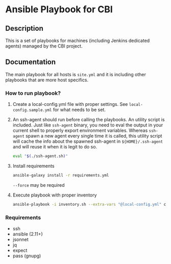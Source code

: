 # Ansible Playbook for CBI

## Description

This is a set of playbooks for machines (including Jenkins dedicated agents) managed by the CBI project.

## Documentation

The main playbook for all hosts is `site.yml` and it is including other playbooks that are more host specifics.

### How to run playbook?

1. Create a local-config.yml file with proper settings. See `local-config.sample.yml` for what needs to be set.

2. An ssh-agent should run before calling the playbooks. An utility script is included. Just like `ssh-agent` binary, you need to eval the output in your current shell to properly export environment variables. Whereas `ssh-agent` spawn a new agent every single time it is called, this utility script will cache the info about the spawned ssh-agent in `${HOME}/.ssh-agent` and will reuse it when it is legit to do so.

    ```bash
    eval "$(./ssh-agent.sh)"
    ```

3. Install requirements

    ```bash
    ansible-galaxy install -r requirements.yml
    ```

    `--force` may be required

4. Execute playbook with proper inventory

    ```bash
    ansible-playbook -i inventory.sh --extra-vars "@local-config.yml" cbi-dedicated-agents.yml
    ```

### Requirements

* ssh
* ansible (2.11+)
* jsonnet
* jq
* expect
* pass (gnupg)
